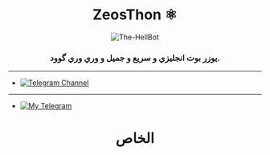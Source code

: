 <h1 align="center">
  <b>ZeosThon ⚛️</b>
</h1>

<p align="center">
  <img src="https://telegra.ph/file/50095b314b1d7c7208f1a.png" alt="The-HellBot">
</p>

<h3 align="center">
  <b>يوزر بوت انجليزي و سريع و جميل و وري وري گوود.</b>
</h3>

------

- [![Telegram Channel](https://img.shields.io/badge/Telegram-Channel-brightgreen)](https://t.me/ZeosThon)

------



- [![My Telegram](https://telegra.ph/file/ba147051e6ff9cb2c8e31.jpg)](https://t.me/DcDyT)
<h1 align="center">
  <b>الخاص</b>
</h1>
